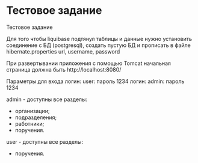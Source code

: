 # Тестовое задание
Тестовое задание

Для того чтобы liquibase подтянул таблицы и данные нужно
установить соединение с БД (postgresql), создать пустую БД и 
прописать в файле hibernate.properties url, username, password

При развертывании приложения с помощью Tomcat начальная 
страница должна быть http://localhost:8080/

Параметры для входа
логин: user: пароль 1234
логин: admin: пароль 1234

admin - доступны все разделы:
- организации;
- подразделения;
- работники;
- поручения.

user - доступны все разделы:
- поручения.
